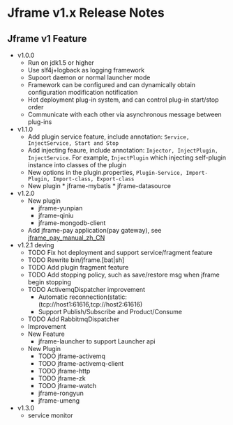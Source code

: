 Jframe v1.x Release Notes
===================================

## Jframe v1 Feature
* v1.0.0
   * Run on jdk1.5 or higher
   * Use slf4j+logback as logging framework
   * Supoort daemon or normal launcher mode
   * Framework can be configured and can dynamically obtain configuration modification notification
   * Hot deployment plug-in system, and can control plug-in start/stop order
   * Communicate with each other via asynchronous message between plug-ins
* v1.1.0
  * Add plugin service feature, include annotation: `Service, InjectService, Start and Stop`
  * Add injecting feaure, include annotation: `Injector, InjectPlugin, InjectService`. For example, `InjectPlugin` which injecting self-plugin instance into classes of the plugin
  * New options in the plugin.properties, `Plugin-Service, Import-Plugin, Import-class, Export-class`
  * New plugin
  		* jframe-mybatis
    	* jframe-datasource
* v1.2.0
	* New plugin
		* jframe-yunpian
		* jframe-qiniu
		* jframe-mongodb-client
	* Add jframe-pay application(pay gateway), see [jframe\_pay\_manual\_zh\_CN](https://github.com/dzh/jframe/tree/master/jframe-pay/doc/jframe_pay_manual_zh_CN.org)
* v1.2.1 deving
	* TODO Fix hot deployment and support service/fragment feature
	* TODO Rewrite bin/jframe.[bat|sh] 
	* TODO Add plugin fragment feature
	* TODO Add stopping policy, such as save/restore msg when jframe begin stopping
	* TODO ActivemqDispatcher improvement
		* Automatic reconnection(static:(tcp://host1:61616,tcp://host2:61616)
		* Support Publish/Subscribe and Product/Consume
	* TODO Add RabbitmqDispatcher
	* Improvement
	* New Feature
		* jframe-launcher to support Launcher api
	* New Plugin
		* TODO jframe-activemq
		* TODO jframe-activemq-client
		* TODO jframe-http
		* TODO jframe-zk
		* TODO jframe-watch
		* jframe-rongyun
		* jframe-umeng
* v1.3.0 
	* service monitor

